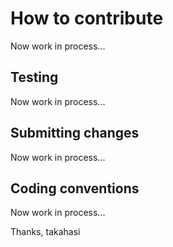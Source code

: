 # How to contribute

Now work in process...

## Testing

Now work in process...

## Submitting changes

Now work in process...

## Coding conventions

Now work in process...

Thanks,
takahasi
